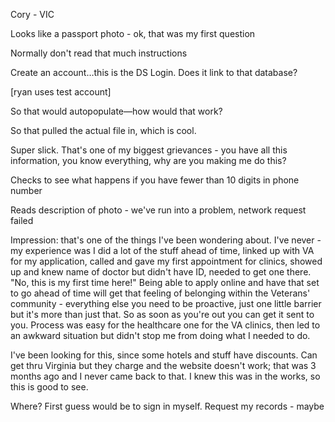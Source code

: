 Cory - VIC



Looks like a passport photo - ok, that was my first question

Normally don't read that much instructions

Create an account…this is the DS Login. Does it link to that database?

[ryan uses test account]

So that would autopopulate—how would that work?

So that pulled the actual file in, which is cool. 

Super slick. That's one of my biggest grievances - you have all this information, you know everything, why are you making me do this?

Checks to see what happens if you have fewer than 10 digits in phone number

Reads description of photo - we've run into a problem, network request failed



Impression: that's one of the things I've been wondering about. I've never - my experience was I did a lot of the stuff ahead of time, linked up with VA for my application, called and gave my first appointment for clinics, showed up and knew name of doctor but didn't have ID, needed to get one there. "No, this is my first time here!" Being able to apply online and have that set to go ahead of time will get that feeling of belonging within the Veterans' community - everything else you need to be proactive, just one little barrier but it's more than just that. So as soon as you're out you can get it sent to you. Process was easy for the healthcare one for the VA clinics, then led to an awkward situation but didn't stop me from doing what I needed to do.



I've been looking for this, since some hotels and stuff have discounts. Can get thru Virginia but they charge and the website doesn't work; that was 3 months ago and I never came back to that. I knew this was in the works, so this is good to see.



Where? First guess would be to sign in myself. Request my records - maybe
